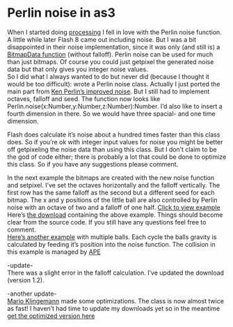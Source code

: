 <!--
  id: 305
  date: 2007-10-04T00:06:33
  modified: 2012-07-25T21:45:50
  slug: perlin-noise-in-as3
  type: post
  excerpt: <p>When I started doing processing I fell in love with the Perlin noise function. A little while later Flash 8 came out including noise. But I was a bit disappointed in their noise implementation, since it was only (and still is) a BitmapData function (without falloff). Perlin noise can be used for much than just [&hellip;]</p>
  categories: Flash, Actionscript
  tags: APE, Mario Klingemann
  metaKeyword: perlin noise
  metaTitle: Perlin noise in as3
  inCv: 
  inPortfolio: 
  dateFrom: 
  dateTo: 
-->

# Perlin noise in as3

<p>When I started doing <a href="http://processing.org/">processing</a> I fell in love with the Perlin noise function. A little while later Flash 8 came out including noise. But I was a bit disappointed in their noise implementation, since it was only (and still is) a <a href="http://livedocs.adobe.com/flash/9.0/ActionScriptLangRefV3/flash/display/BitmapData.html#noise()">BitmapData function</a> (without falloff). Perlin noise can be used for much than just bitmaps. Of course you could just getpixel the generated noise data but that only gives you integer noise values.<br />
So I did what I always wanted to do but never did (because I thought it would be too difficult): wrote a Perlin noise class. Actually I just ported the main part from <a href="http://mrl.nyu.edu/~perlin/noise/">Ken Perlin&#8217;s improved noise</a>. But I still had to implement octaves, falloff and seed. The function now looks like Perlin.noise(x:Number,y:Number,z:Number):Number. I&#8217;d also like to insert a fourth dimension in there. So we would have three spacial- and one time dimension.</p>
<p>Flash does calculate it&#8217;s noise about a hundred times faster than this class does. So if you&#8217;re ok with integer input values for noise you might be better off getpixeling the noise data than using this class. But I don&#8217;t claim to be the god of code either; there is probably a lot that could be done to optimize this class. So if you have any suggestions please comment.</p>
<p>In the next example the bitmaps are created with the new noise function and setpixel. I&#8217;ve set the octaves horizontally and the falloff vertically. The first row has the same falloff as the second but a different seed for each bitmap. The x and y positions of the little ball are also controlled by Perlin noise with an octave of two and a falloff of one half. <a href="javascript:Sjeiti.showCode('wp-content/uploads/swf/perlinnoise.swf',400,400,'perlinnoise')">Click to view example</a><br />
Here&#8217;s <a href="https://res.cloudinary.com/dn1rmdjs5/image/upload/v1566568756/rv/perlinnoise.zip">the download</a> containing the above example. Things should become clear from the source code. If you still have any questions feel free to comment.<br />
<a href="javascript:Sjeiti.showCode('wp-content/uploads/swf/flowfield.swf',400,400,'perlinnoise')">Here&#8217;s another example</a> with multiple balls. Each cycle the balls gravity is calculated by feeding it&#8217;s position into the noise function. The collision in this example is managed by <a href="http://www.cove.org/ape/">APE</a></p>
<p>-update-<br />
There was a slight error in the falloff calculation. I&#8217;ve updated the download (version 1.2).</p>
<p>-another update-<br />
<a href="http://www.quasimondo.com/archives/000672.php">Mario Klingemann</a> made some optimizations. The class is now almost twice as fast! I haven&#8217;t had time to update my downloads yet so in the meantime <a href="http://www.quasimondo.com/archives/000672.php">get the optimized version here</a></p>